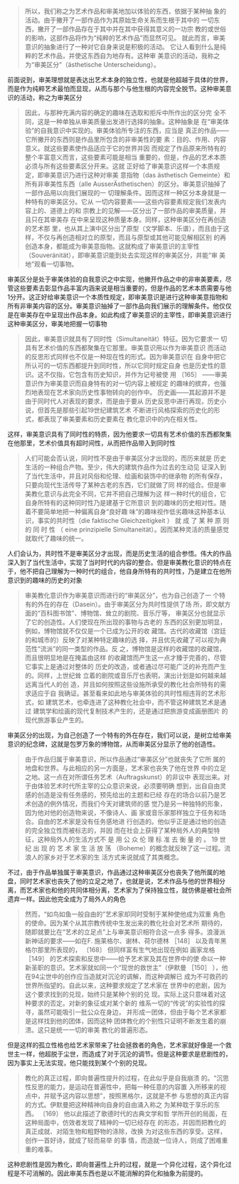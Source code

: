 <blockquote data-pid="zNKy98mh">所以，我们称之为艺术作品和审美地加以体验的东西，依据于某种抽 象的活动。由于撇开了一部作品作为其原始生命关系而生根于其中的 一切东西，撇开了一部作品存在于其中并在其中获得其意义的一功宗 教的或世俗的影响，这部作品将作为“纯粹的艺术作品”而显然可见。 就此而言，审美意识的抽象进行了一种对它自身来说是积极的活动。 它让人看到什么是纯粹的艺术作品，并使这东西自为地存有。这种审 美意识的活动，我称之为“审美区分”（ästhetische Unterscheidung）。</blockquote><p data-pid="irprQzXT">前面说到，审美理想就是表达出艺术本身的独立性，也就是他超越于具体的世界，而是作为纯粹艺术最怕而显现，从而与那个与他生根的内容完全脱节。这种审美意识的活动，称之为审美区分</p><blockquote data-pid="SGIJoLDe">因此，与那种充满内容的确定的趣味在选取和拒斥中所作出的区分完 全不同，这是一种单独从审美质量出发进行选择的抽象。这种抽象是 在“审美体验”的自我意识中实现的。审美体验所专注的东西，应当是 真正的作品——它所撇开的东西则是作品里所包含的非审美性的要 素：目的、作用、内容意义。就这些要素使作品适应于它的世界并因 而规定了作品原来所特有的整个丰富意义而言，这些要素可能是相当 重要的，但是，作品的艺术本质必须与所有这些要素区分开来。这就 正好给了审美意识这样一个本质规定，即审美意识乃进行这种对审美 意指物（das ästhetisch Gemeinte）和所有非审美性东西（alle AusserÄsthetischen）的区分。审美意识抽掉了一部作品用以向我们展现的一 切理解条件。因而这样一种区分本身就是一种特有的审美区分。它从 一切内容要素——这些内容要素规定我们发表内容上的、道德上的和 宗教上的见解——区分出了一部作品的审美质量，并且只在其审美存 在中来呈现这种质量本身。同样，这种审美区分在再创造的艺术那 里，也从其上演中区分出了原型（文学脚本、乐谱），而且由于这 样，不仅与再创造相对立的原型，而且与原型或其他可能见解相区别 的再创造本身，都能成为审美意指物。这就构成了审美意识的主宰性 （Souveränität），即审美意识能到处去实现这样的审美区分，并能“审 美地”观看一切事物。</blockquote><p data-pid="S-ikXVPK">审美区分是处于审美体验的自我意识之中实现，他撇开作品之中的非审美要素，尽管这些要素去彰显作品丰富内涵来说是相当重要的，但是作品的艺术本质需要与他1分开。这正好给审美意识一个本质性规定，即审美意识是进行这种审美意指物和所有非审美内容的区分。审美意识抽掉了一部作品向我们展示的理解条件。他仅仅是在审美存在中呈现出作品本身。如此构成了审美意识的主宰性，即审美意识进行这种审美区分，审美地把握一切事物</p><blockquote data-pid="2kG62Gzl">因此，审美意识就具有了同时性（Simultaneität）特征。因为它要求一 切具有艺术价值的东西都聚集在它那里。审美意识用以作为审美意识 而活动的反思形式同样也不仅是一种现在性的形式。因为审美意识在 自身中把它所认可的一切东西都提升到同时性，所以它同时规定自身 也是历史性的意识。这不仅指，它包含有历史知识，并作为记号被使 用 〔165〕 ——审美意识作为审美意识而自身特有的对一切内容上被规定 的趣味的摈弃，也强烈地表现在艺术家向历史性事物转向的创作中。 历史画——其起源并不是由于同时代人对表现的要求，而是由于要从 历史反思中进行再现，历史小说，但首先是那些引起19世纪建筑艺术 不断进行风格探索的历史化的形式，都表现了审美要素和历史要素在 教化意识中的内在相关性。 </blockquote><p data-pid="6E70chKy">这样，审美意识具有了同时性的特质，因为他要求一切具有艺术价值的东西都聚集在他那里，艺术价值具有超时间性，从而把作品带入到同时性</p><blockquote data-pid="9C4I4Eas">人们可能会否认说，同时性不是由于审美区分才出现的，而历来就是 历史生活的一种组合产物。至少，伟大的建筑作品作为过去的生动见 证深入到了当代生活中，并且对风俗和伦理、绘画和装饰中的继承物 的所有保存，只要向现代生活传导了某种古老的东西，它们就做了同 样的组合。但是审美教化意识与此完全不同，它并不把自己理解为这 样一种时代的组合，它自身所特有的这种同时性乃是建基于它所意识 到的趣味的历史相对性。随着不要简单地把一种偏离自身“良好趣 味”的趣味视作低劣趣味这种基本认识，事实的共时性（die faktische Gleichzeitigkeit ） 就 成 了 某 种 原 则 的 同 时 性 （ eine prinzipielle Simultaneität）。因而某种灵活的质量感觉就取代了趣味的统一。</blockquote><p data-pid="dePGhB_N">人们会认为，共时性不是审美区分才出现，而是历史生活的组合参悟。伟大的作品深入到了当代生活中，实现了当时时代的内容的整合。但是审美教化意识的特点在于，他不把自己理解为一种时代的组合，他自身所特有的共时性，乃是建立在他所意识到的趣味的历史的对象</p><blockquote data-pid="B5s1gpXy">审美教化意识作为审美意识而进行的“审美区分”，也为自己创造了一 个特有的外在的存在（Dasein）。由于审美区分为共时性提供了场 所，即文献方面的“百科图书馆”、博物馆、耸立的剧院、音乐厅等， 审美区分也就显示了它的创造性。人们使现在所出现的事物与古老的 东西的区别更加明显，例如，博物馆就不仅仅是一个已成为公开的收 藏馆。古代的收藏馆（宫廷的和城市的）反映了对某种特定趣味的选 择，并且优先收藏了可以视为典范性“流派”的同一类型的作品。反 之，博物馆是这样的收藏馆的收藏馆，而且很明显地是在掩盖由这样 的收藏馆而产生这一点才臻于完善的，尽管它事实上是通过对整体的 历史的改造，或者通过尽可能广泛的补充而产生的。同样，上世纪耸 立着的剧院或音乐厅也表明，演出计划是如何越来越远离当代人的创 造，并且如何按照这些设施所承受的教化社会所特有的需求适应于自 我确证。甚至看来如此地与审美体验的共时性相违背的艺术形式，如 建筑艺术，也牵连进了这种教化社会中，而不管这种建筑艺术是通过 建筑学和绘画的现代复制技术产生的，还是通过把旅游变成画册图片 的现代旅游事业产生的。</blockquote><p data-pid="fEwYFelN">审美区分的出现，为自己创造了一个特有的外在存在，我们可以说，是树立给审美意识的纪念碑，这就是包罗万象的博物馆，从而审美区分显示了他的创造性。</p><blockquote data-pid="bcjf-Fja">由于作品归属于审美意识，所以作品通过“审美区分”也就丧失了它所 属的地盘和世界。与此相应的另一方面是，艺术家也丧失了他在世界 中的立足之地。这一点在对所谓任务艺术（Auftragskunst）的非议中 表现出来。对于由体验艺术时代所主宰的公众意识来说，必须要明确 想到，出自自由灵感的创造是没有任务感的，预先给出的主题和已经 存在的场合以前乃是艺术创造的例外情况，而我们今天对建筑师的感 觉乃是另一种独特的形象，因为他对他的创造物来说，不像诗人、画 家或音乐家那样独立于任务和场合。自由的艺术家是没有任务感地进 行创造的。他似乎正是通过他的创造的完全独立性而被标志的，并因 而在社会上获得了某种局外人的典型特征，这种局外人的生活方式不 是 用 公 众 伦 理 标 准 去 衡 量 的 。 19 世 纪 出 现 的 艺 术 家 生 活 放 荡 （Boheme）的概念就反映了这一过程。流浪人的家乡对于艺术家的生 活方式来说就成了其类概念。 </blockquote><p data-pid="kNpv9IS3">不过，由于作品单独属于审美意识，作品通过这种审美区分也丧失了他所属的地盘，同时艺术家也丧失了他的立足之地了，也就是说，艺术作品与他的世界相分离，而艺术家也和他的共同体相分离，艺术家为了保持独立性，就仿佛是被社会所遗弃一样。因此他完全成为了局外人的角色</p><blockquote data-pid="AOR8ow_i">然而，“如鸟如鱼一般自由的”艺术家却同时受制于某种使他成为双重 角色的使命。因为某个从其宗教传统中生发出来的教化社会对艺术所 期待的，随即就要比在“艺术的立足点”上与审美意识相符合这一点多 得多。浪漫派新神话的要求——如在F. 施莱格尔、谢林、荷尔德林 ［148］ 以及青年黑格尔那里所表现的， 〔168〕 但同样富有生气地出现在例如 画家龙格 ［149］ 的艺术探索和反思中——给予艺术家及其在世界中的使 命以一种新圣职的意识。艺术家就如同一个“现世的救世主”（伊默曼 ［150］ ），他在94尘世中的创作应当造就对沉沦的调解，而这种调解已 成为不可救药的世界所指望的。自此以来，这种要求规定了艺术家在 世界中的悲剧，因为这个要求找到的兑现，始终只是某种个别的兑 现。实际上这只意味着对这种要求的否定。对新的象征或对某个新的 维系一切的“传说”的实验性的探寻，虽然可能吸引一批公众在身边， 并形成一团体，但由于每个艺术家都是这样找到他的团体，因而这种 团体教化的个别性只证明不断发生着的崩溃。这只是统一一切的审美 教化的普遍形态。</blockquote><p data-pid="APEYPQN1">但是这样的孤立性格也给艺术家带来了社会拯救者的角色，艺术家就好像是一个救世主一样，他超脱于尘世，而造成了对于沉沦的调节。但是这种要求是悲剧性的，因为事实上无法实现，他只能找到某个个别的兑现。</p><blockquote data-pid="ySwrXgFC">教化的真正过程，即向普遍性提升的过程，在此似乎是自我崩溃 的。“沉思性反思的能力，是运动在普遍性中，把每一种任意的内容置 入所移来的视点中，并赋予这内容以思想”，按照黑格尔，这就是不参 与思想的真正内容的方式。伊默曼把这种精神向自身的自由涌入称之 为某种耽于享乐的东西。 〔169〕 他以此描述了歌德时代的古典文学和哲 学所开创的局面，在这种局面中，仿效者发现了精神的一切已经存在 的形态，并因而把教化的真正成就、对陌生物和粗野物的涤除，改换 为对这些东西的享受。这样，创作一首好诗，就成了轻而易举 的事 情，而造就一位诗人，则成了困难重重的难事。 </blockquote><p data-pid="8hwGO6_b">这种悲剧性是因为教化，即向普遍性上升的过程，就是一个异化过程，这个异化过程是不可消解的。因此审美东西也是以不能消解的异化和抽象为前提的。</p><p></p>
